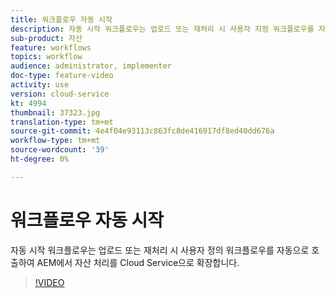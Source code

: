 ```yaml
---
title: 워크플로우 자동 시작
description: 자동 시작 워크플로우는 업로드 또는 재처리 시 사용자 지정 워크플로우를 자동으로 호출하여 자산 처리를 확장합니다.
sub-product: 자산
feature: workflows
topics: workflow
audience: administrator, implementer
doc-type: feature-video
activity: use
version: cloud-service
kt: 4994
thumbnail: 37323.jpg
translation-type: tm+mt
source-git-commit: 4e4f04e93113c863fc8de416917df8ed40dd676a
workflow-type: tm+mt
source-wordcount: '39'
ht-degree: 0%

---
```



# 워크플로우 자동 시작

자동 시작 워크플로우는 업로드 또는 재처리 시 사용자 정의 워크플로우를 자동으로 호출하여 AEM에서 자산 처리를 Cloud Service으로 확장합니다.

>[!VIDEO](https://video.tv.adobe.com/v/37323/?quality=12&learn=on&hidetitle=true)
